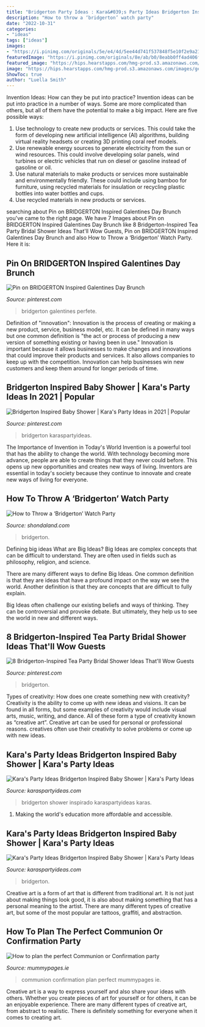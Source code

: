 ```yaml
---
title: "Bridgerton Party Ideas : Kara&#039;s Party Ideas Bridgerton Inspired Baby Shower"
description: "How to throw a ‘bridgerton’ watch party"
date: "2022-10-31"
categories:
- "ideas"
tags: ["ideas"]
images:
- "https://i.pinimg.com/originals/5e/e4/4d/5ee44d741f537848f5e10f2e9a215b02.png"
featuredImage: "https://i.pinimg.com/originals/8e/ab/b0/8eabb0ff4ad406f30133ff40dde27888.jpg"
featured_image: "https://hips.hearstapps.com/hmg-prod.s3.amazonaws.com/images/gettyimages-1193401629.jpg?crop=1.00xw:0.752xh;0,0.171xh&amp;resize=1200:*"
image: "https://hips.hearstapps.com/hmg-prod.s3.amazonaws.com/images/gettyimages-1193401629.jpg?crop=1.00xw:0.752xh;0,0.171xh&amp;resize=1200:*"
ShowToc: true
author: "Luella Smith"
---
```



Invention Ideas: How can they be put into practice?
Invention ideas can be put into practice in a number of ways. Some are more complicated than others, but all of them have the potential to make a big impact. Here are five possible ways: 
1. Use technology to create new products or services. This could take the form of developing new artificial intelligence (AI) algorithms, building virtual reality headsets or creating 3D printing coral reef models.
2. Use renewable energy sources to generate electricity from the sun or wind resources. This could involve developing solar panels, wind turbines or electric vehicles that run on diesel or gasoline instead of gasoline or oil. 
3. Use natural materials to make products or services more sustainable and environmentally friendly. These could include using bamboo for furniture, using recycled materials for insulation or recycling plastic bottles into water bottles and cups. 
4. Use recycled materials in new products or services.

	

		
searching about Pin on BRIDGERTON Inspired Galentines Day Brunch you've came to the right page. We have 7 Images about Pin on BRIDGERTON Inspired Galentines Day Brunch like 8 Bridgerton-Inspired Tea Party Bridal Shower Ideas That&#039;ll Wow Guests, Pin on BRIDGERTON Inspired Galentines Day Brunch and also How to Throw a ‘Bridgerton’ Watch Party. Here it is:
		
    
## Pin On BRIDGERTON Inspired Galentines Day Brunch

<img loading=lazy src="https://i.pinimg.com/originals/5e/e4/4d/5ee44d741f537848f5e10f2e9a215b02.png" onerror="this.onerror=null;this.src='https://tse2.mm.bing.net/th?id=OIP.t0SgqBv7bvps5G4Vr1ACSQHaLH&amp;pid=15.1';" alt="Pin on BRIDGERTON Inspired Galentines Day Brunch">

_Source: pinterest.com_

>bridgerton galentines perfete. 

	

Definition of "innovation":
Innovation is the process of creating or making a new product, service, business model, etc. It can be defined in many ways but one common definition is "the act or process of producing a new version of something existing or having been in use." 
Innovation is important because it allows businesses to make changes and innovations that could improve their products and services. It also allows companies to keep up with the competition. Innovation can help businesses win new customers and keep them around for longer periods of time.

    
## Bridgerton Inspired Baby Shower | Kara&#039;s Party Ideas In 2021 | Popular

<img loading=lazy src="https://i.pinimg.com/originals/8e/ab/b0/8eabb0ff4ad406f30133ff40dde27888.jpg" onerror="this.onerror=null;this.src='https://tse4.mm.bing.net/th?id=OIP.0V5i0Bu4MVsCuXCVH7QZBwHaFj&amp;pid=15.1';" alt="Bridgerton Inspired Baby Shower | Kara&#039;s Party Ideas in 2021 | Popular">

_Source: pinterest.com_

>bridgerton karaspartyideas. 

	

The Importance of Invention in Today's World
Invention is a powerful tool that has the ability to change the world. With technology becoming more advance, people are able to create things that they never could before. This opens up new opportunities and creates new ways of living. Inventors are essential in today's society because they continue to innovate and create new ways of living for everyone.

    
## How To Throw A ‘Bridgerton’ Watch Party

<img loading=lazy src="https://hips.hearstapps.com/hmg-prod.s3.amazonaws.com/images/gettyimages-1193401629.jpg?crop=1.00xw:0.752xh;0,0.171xh&amp;resize=1200:*" onerror="this.onerror=null;this.src='https://tse3.mm.bing.net/th?id=OIP.01kYO2IBoGG5sDGb3yfhpwHaDt&amp;pid=15.1';" alt="How to Throw a ‘Bridgerton’ Watch Party">

_Source: shondaland.com_

>bridgerton. 

	

Defining big ideas
What are Big Ideas?
Big Ideas are complex concepts that can be difficult to understand. They are often used in fields such as philosophy, religion, and science.

There are many different ways to define Big Ideas. One common definition is that they are ideas that have a profound impact on the way we see the world. Another definition is that they are concepts that are difficult to fully explain.

Big Ideas often challenge our existing beliefs and ways of thinking. They can be controversial and provoke debate. But ultimately, they help us to see the world in new and different ways.

    
## 8 Bridgerton-Inspired Tea Party Bridal Shower Ideas That&#039;ll Wow Guests

<img loading=lazy src="https://i.pinimg.com/736x/b6/84/a6/b684a60778decbe38465d79370b7c7de.jpg" onerror="this.onerror=null;this.src='https://tse3.mm.bing.net/th?id=OIP.U3FxhcbXkvORpOvC4QWzcwHaJ3&amp;pid=15.1';" alt="8 Bridgerton-Inspired Tea Party Bridal Shower Ideas That&#039;ll Wow Guests">

_Source: pinterest.com_

>bridgerton. 

	

Types of creativity: How does one create something new with creativity?
Creativity is the ability to come up with new ideas and visions. It can be found in all forms, but some examples of creativity would include visual arts, music, writing, and dance. All of these form a type of creativity known as “creative art”. Creative art can be used for personal or professional reasons. creatives often use their creativity to solve problems or come up with new ideas.

    
## Kara&#039;s Party Ideas Bridgerton Inspired Baby Shower | Kara&#039;s Party Ideas

<img loading=lazy src="https://karaspartyideas.com/wp-content/uploads/2021/06/Bridgerton-Inspired-Baby-Shower-via-Karas-Party-Ideas-KarasPartyIdeas.com5_.jpeg" onerror="this.onerror=null;this.src='https://tse2.mm.bing.net/th?id=OIP.8psmfL07zfN92PWP_nf2ywHaJ3&amp;pid=15.1';" alt="Kara&#039;s Party Ideas Bridgerton Inspired Baby Shower | Kara&#039;s Party Ideas">

_Source: karaspartyideas.com_

>bridgerton shower inspirado karaspartyideas karas. 

	

1. Making the world's education more affordable and accessible. 

    
## Kara&#039;s Party Ideas Bridgerton Inspired Baby Shower | Kara&#039;s Party Ideas

<img loading=lazy src="https://karaspartyideas.com/wp-content/uploads/2021/06/Bridgerton-Inspired-Baby-Shower-via-Karas-Party-Ideas-KarasPartyIdeas.com6_-225x300.jpeg" onerror="this.onerror=null;this.src='https://tse2.mm.bing.net/th?id=OIP.KINYPyc4BKm5J685kEC63QAAAA&amp;pid=15.1';" alt="Kara&#039;s Party Ideas Bridgerton Inspired Baby Shower | Kara&#039;s Party Ideas">

_Source: karaspartyideas.com_

>bridgerton. 

	

Creative art is a form of art that is different from traditional art. It is not just about making things look good, it is also about making something that has a personal meaning to the artist. There are many different types of creative art, but some of the most popular are tattoos, graffiti, and abstraction.

    
## How To Plan The Perfect Communion Or Confirmation Party

<img loading=lazy src="https://images.mummypages.ie/images/4061/203/10/5_1/Communion_Party_2.jpg" onerror="this.onerror=null;this.src='https://tse1.mm.bing.net/th?id=OIP.VaiIyPqnBauuebWita161wHaH-&amp;pid=15.1';" alt="How to plan the perfect Communion or Confirmation party">

_Source: mummypages.ie_

>communion confirmation plan perfect mummypages ie. 

	

Creative art is a way to express yourself and also share your ideas with others. Whether you create pieces of art for yourself or for others, it can be an enjoyable experience. There are many different types of creative art, from abstract to realistic. There is definitely something for everyone when it comes to creating art.

